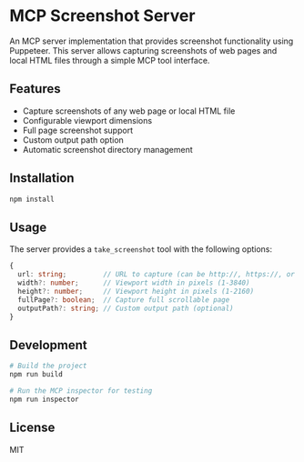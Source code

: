 # MCP Screenshot Server

An MCP server implementation that provides screenshot functionality using Puppeteer. This server allows capturing screenshots of web pages and local HTML files through a simple MCP tool interface.

## Features

- Capture screenshots of any web page or local HTML file
- Configurable viewport dimensions
- Full page screenshot support
- Custom output path option
- Automatic screenshot directory management

## Installation

```bash
npm install
```

## Usage

The server provides a `take_screenshot` tool with the following options:

```typescript
{
  url: string;         // URL to capture (can be http://, https://, or file:///)
  width?: number;      // Viewport width in pixels (1-3840)
  height?: number;     // Viewport height in pixels (1-2160)
  fullPage?: boolean;  // Capture full scrollable page
  outputPath?: string; // Custom output path (optional)
}
```

## Development

```bash
# Build the project
npm run build

# Run the MCP inspector for testing
npm run inspector
```

## License

MIT

